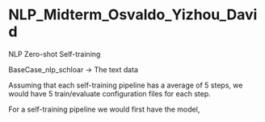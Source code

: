# NLP_Midterm_Osvaldo_Yizhou_David
NLP Zero-shot Self-training


BaseCase_nlp_schloar -> The text data

Assuming that each self-training pipeline has a average of 5 steps, we would have 5 train/evaluate configuration files for each step.

For a self-training pipeline we would first have the model,
